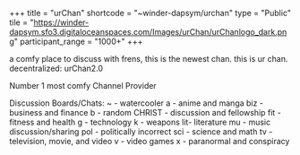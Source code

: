 +++
title = "urChan"
shortcode = "~winder-dapsym/urchan"
type = "Public"
tile = "https://winder-dapsym.sfo3.digitaloceanspaces.com/Images/urChan/urChanlogo_dark.png"
participant_range = "1000+"
+++

a comfy place to discuss with frens, this is the newest chan. this is ur chan. decentralized: urChan2.0

Number 1 most comfy Channel Provider

Discussion Boards/Chats:
~ - watercooler
a - anime and manga
biz - business and finance
b - random
CHRIST - discussion and fellowship
fit - fitness and health
g - technology
k - weapons
lit- literature
mu - music discussion/sharing
pol - politically incorrect
sci - science and math
tv - television, movie, and video
v - video games
x - paranormal and conspiracy
